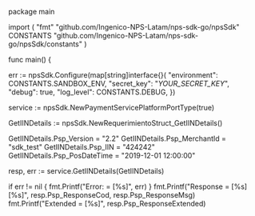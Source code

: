 package main

import (
    "fmt"
    "github.com/Ingenico-NPS-Latam/nps-sdk-go/npsSdk"
    CONSTANTS "github.com/Ingenico-NPS-Latam/nps-sdk-go/npsSdk/constants"
)

func main() {

err := npsSdk.Configure(map[string]interface{}(
    "environment": CONSTANTS.SANDBOX_ENV,
    "secret_key": "_YOUR_SECRET_KEY_",
    "debug": true,
    "log_level": CONSTANTS.DEBUG,
})

service := npsSdk.NewPaymentServicePlatformPortType(true)

GetIINDetails := npsSdk.NewRequerimientoStruct_GetIINDetails()

GetIINDetails.Psp_Version = "2.2"
GetIINDetails.Psp_MerchantId = "sdk_test"
GetIINDetails.Psp_IIN = "424242"
GetIINDetails.Psp_PosDateTime = "2019-12-01 12:00:00"

resp, err := service.GetIINDetails(GetIINDetails)

if err != nil {
    fmt.Printf("Error: = [%s]", err)
}
fmt.Printf("Response = [%s] [%s]", resp.Psp_ResponseCod, resp.Psp_ResponseMsg)
fmt.Printf("Extended = [%s]", resp.Psp_ResponseExtended)
